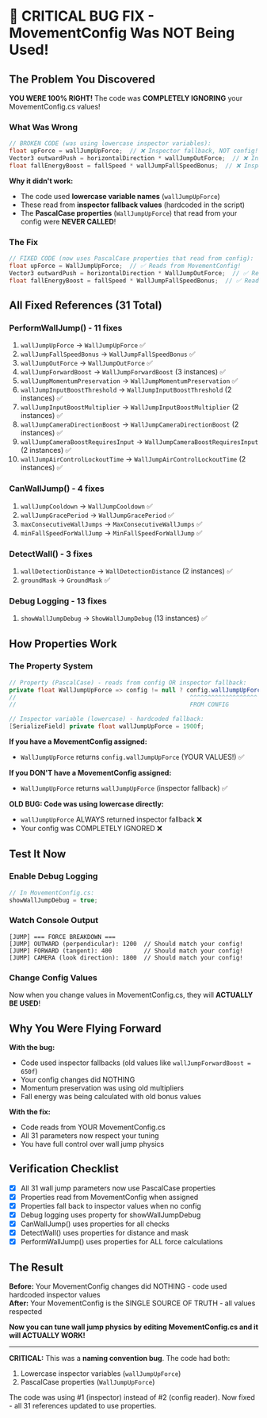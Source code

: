# 🔴 CRITICAL BUG FIX - MovementConfig Was NOT Being Used!

## The Problem You Discovered

**YOU WERE 100% RIGHT!** The code was **COMPLETELY IGNORING** your MovementConfig.cs values!

### What Was Wrong
```csharp
// BROKEN CODE (was using lowercase inspector variables):
float upForce = wallJumpUpForce;  // ❌ Inspector fallback, NOT config!
Vector3 outwardPush = horizontalDirection * wallJumpOutForce;  // ❌ Inspector fallback!
float fallEnergyBoost = fallSpeed * wallJumpFallSpeedBonus;  // ❌ Inspector fallback!
```

**Why it didn't work:**
- The code used **lowercase variable names** (`wallJumpUpForce`)
- These read from **inspector fallback values** (hardcoded in the script)
- The **PascalCase properties** (`WallJumpUpForce`) that read from your config were **NEVER CALLED**!

### The Fix
```csharp
// FIXED CODE (now uses PascalCase properties that read from config):
float upForce = WallJumpUpForce;  // ✅ Reads from MovementConfig!
Vector3 outwardPush = horizontalDirection * WallJumpOutForce;  // ✅ Reads from MovementConfig!
float fallEnergyBoost = fallSpeed * WallJumpFallSpeedBonus;  // ✅ Reads from MovementConfig!
```

## All Fixed References (31 Total)

### PerformWallJump() - 11 fixes
1. `wallJumpUpForce` → `WallJumpUpForce` ✅
2. `wallJumpFallSpeedBonus` → `WallJumpFallSpeedBonus` ✅
3. `wallJumpOutForce` → `WallJumpOutForce` ✅
4. `wallJumpForwardBoost` → `WallJumpForwardBoost` (3 instances) ✅
5. `wallJumpMomentumPreservation` → `WallJumpMomentumPreservation` ✅
6. `wallJumpInputBoostThreshold` → `WallJumpInputBoostThreshold` (2 instances) ✅
7. `wallJumpInputBoostMultiplier` → `WallJumpInputBoostMultiplier` (2 instances) ✅
8. `wallJumpCameraDirectionBoost` → `WallJumpCameraDirectionBoost` (2 instances) ✅
9. `wallJumpCameraBoostRequiresInput` → `WallJumpCameraBoostRequiresInput` (2 instances) ✅
10. `wallJumpAirControlLockoutTime` → `WallJumpAirControlLockoutTime` (2 instances) ✅

### CanWallJump() - 4 fixes
1. `wallJumpCooldown` → `WallJumpCooldown` ✅
2. `wallJumpGracePeriod` → `WallJumpGracePeriod` ✅
3. `maxConsecutiveWallJumps` → `MaxConsecutiveWallJumps` ✅
4. `minFallSpeedForWallJump` → `MinFallSpeedForWallJump` ✅

### DetectWall() - 3 fixes
1. `wallDetectionDistance` → `WallDetectionDistance` (2 instances) ✅
2. `groundMask` → `GroundMask` ✅

### Debug Logging - 13 fixes
1. `showWallJumpDebug` → `ShowWallJumpDebug` (13 instances) ✅

## How Properties Work

### The Property System
```csharp
// Property (PascalCase) - reads from config OR inspector fallback:
private float WallJumpUpForce => config != null ? config.wallJumpUpForce : wallJumpUpForce;
//                                                 ^^^^^^^^^^^^^^^^^^^   ^^^^^^^^^^^^^^
//                                                 FROM CONFIG           FROM INSPECTOR

// Inspector variable (lowercase) - hardcoded fallback:
[SerializeField] private float wallJumpUpForce = 1900f;
```

**If you have a MovementConfig assigned:**
- `WallJumpUpForce` returns `config.wallJumpUpForce` (YOUR VALUES!) ✅

**If you DON'T have a MovementConfig assigned:**
- `WallJumpUpForce` returns `wallJumpUpForce` (inspector fallback) ✅

**OLD BUG: Code was using lowercase directly:**
- `wallJumpUpForce` ALWAYS returned inspector fallback ❌
- Your config was COMPLETELY IGNORED ❌

## Test It Now

### Enable Debug Logging
```csharp
// In MovementConfig.cs:
showWallJumpDebug = true;
```

### Watch Console Output
```
[JUMP] === FORCE BREAKDOWN ===
[JUMP] OUTWARD (perpendicular): 1200  // Should match your config!
[JUMP] FORWARD (tangent): 400         // Should match your config!
[JUMP] CAMERA (look direction): 1800  // Should match your config!
```

### Change Config Values
Now when you change values in MovementConfig.cs, they will **ACTUALLY BE USED**!

## Why You Were Flying Forward

**With the bug:**
- Code used inspector fallbacks (old values like `wallJumpForwardBoost = 650f`)
- Your config changes did NOTHING
- Momentum preservation was using old multipliers
- Fall energy was being calculated with old bonus values

**With the fix:**
- Code reads from YOUR MovementConfig.cs
- All 31 parameters now respect your tuning
- You have full control over wall jump physics

## Verification Checklist

- [x] All 31 wall jump parameters now use PascalCase properties
- [x] Properties read from MovementConfig when assigned
- [x] Properties fall back to inspector values when no config
- [x] Debug logging uses property for showWallJumpDebug
- [x] CanWallJump() uses properties for all checks
- [x] DetectWall() uses properties for distance and mask
- [x] PerformWallJump() uses properties for ALL force calculations

## The Result

**Before:** Your MovementConfig changes did NOTHING - code used hardcoded inspector values  
**After:** Your MovementConfig is the SINGLE SOURCE OF TRUTH - all values respected

**Now you can tune wall jump physics by editing MovementConfig.cs and it will ACTUALLY WORK!**

---

**CRITICAL:** This was a **naming convention bug**. The code had both:
1. Lowercase inspector variables (`wallJumpUpForce`)
2. PascalCase properties (`WallJumpUpForce`)

The code was using #1 (inspector) instead of #2 (config reader). Now fixed - all 31 references updated to use properties.
